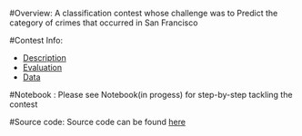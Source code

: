 #Overview:
A classification contest whose challenge was to Predict the category of crimes that occurred in San Francisco  
	
#Contest Info:
*  [Description](https://www.kaggle.com/c/sf-crime)
*  [Evaluation](https://www.kaggle.com/c/sf-crime/details/evaluation)
*  [Data](https://www.kaggle.com/c/sf-crime/data)
	
#Notebook :
Please see Notebook(in progess) for step-by-step tackling the contest
	
#Source code:
Source code can be found [here](https://github.com/tranlyvu/kaggle/tree/master/San%20Francisco%20Crime%20Classification)